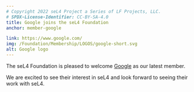 ```yaml
---
# Copyright 2022 seL4 Project a Series of LF Projects, LLC.
# SPDX-License-Identifier: CC-BY-SA-4.0
title: Google joins the seL4 Foundation
anchor: member-google

link: https://www.google.com/
img: /Foundation/Membership/LOGOS/google-short.svg
alt: Google logo
---
```



The seL4 Foundation is pleased to welcome [Google](https://www.google.com/) as our latest member.

We are excited to see their interest in seL4 and look forward to seeing their work with seL4.
